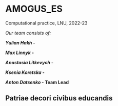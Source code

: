 # AMOGUS_ES
Computational practice, LNU, 2022-23

*Our team consists of:*

**_Yulian Hakh_ -**

**_Max Linnyk_ -**

**_Anastasia Litkevych_ -**

**_Ksenia Koretska_ -**

**_Anton Datsenko_ - Team Lead**

## **Patriae decori civibus educandis**
